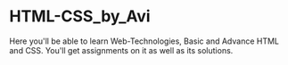 # HTML-CSS_by_Avi
Here you'll be able to learn Web-Technologies, Basic and Advance HTML and CSS. You'll get assignments on it as well as its solutions. 
